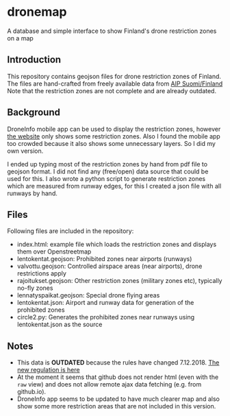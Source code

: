 # dronemap
A database and simple interface to show Finland's drone restriction zones on a map

## Introduction
This repository contains geojson files for drone restriction zones of Finland.
The files are hand-crafted from freely available data from [AIP Suomi/Finland](https://www.ais.fi/ais/aip/fi/index.htm)
Note that the restriction zones are not complete and are already outdated.

## Background
DroneInfo mobile app can be used to display the restriction zones, however [the website](https://www.droneinfo.fi/) only shows some restriction zones. Also I found the mobile app too crowded because it also shows some unnecessary layers. So I did my own version.

I ended up typing most of the restriction zones by hand from pdf file to geojson format. I did not find any (free/open) data source that could be used for this. I also wrote a python script to generate restriction zones which are measured from runway edges, for this I created a json file with all runways by hand.

## Files
Following files are included in the repository:

* index.html: example file which loads the restriction zones and displays them over Openstreetmap
* lentokentat.geojson: Prohibited zones near airports (runways)
* valvottu.geojson: Controlled airspace areas (near airports), drone restrictions apply
* rajoitukset.geojson: Other restriction zones (military zones etc), typically no-fly zones
* lennatyspaikat.geojson: Special drone flying areas
* lentokentat.json: Airport and runway data for generation of the prohibited zones
* circle2.py: Generates the prohibited zones near runways using lentokentat.json as the source


## Notes
* This data is **OUTDATED** because the rules have changed 7.12.2018. [The new regulation is here](https://www.finlex.fi/data/normit/44667/TRAFI_334638_03040000_2017_Use_of_remotely_piloted_aircraft__1_.pdf)
* At the moment it seems that github does not render html (even with the ```raw``` view) and does not allow remote ajax data fetching (e.g. from github.io).
* DroneInfo app seems to be updated to have much clearer map and also show some more restriction areas that are not included in this version.

